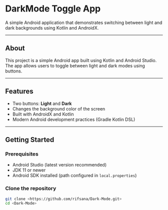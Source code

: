 # DarkMode Toggle App

A simple Android application that demonstrates switching between light and dark backgrounds using Kotlin and AndroidX.

---

## About

This project is a simple Android app built using Kotlin and Android Studio. The app allows users to toggle between light and dark modes using buttons.

---

## Features

- Two buttons: **Light** and **Dark**
- Changes the background color of the screen
- Built with AndroidX and Kotlin
- Modern Android development practices (Gradle Kotlin DSL)

---

## Getting Started

### Prerequisites

- Android Studio (latest version recommended)
- JDK 11 or newer
- Android SDK installed (path configured in `local.properties`)

### Clone the repository

```bash
git clone <https://github.com/rifsana/Dark-Mode.git>
cd <Dark-Mode>
